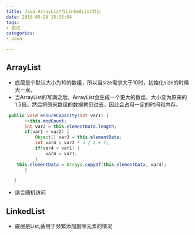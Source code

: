 ```yaml
---
title: Java ArrayList与LinkedList对比
date: 2016-05-28 15:35:04
tags:
- 面试
categories:
- Java

---
```


## ArrayList
 * 底层是个默认大小为10的数组，所以当size需求大于10时，初始化size的时候大一点。
 * 当ArrayList的写满之后，ArrayList会生成一个更大的数组，大小变为原来的1.5倍。然后将原来数组的数据拷贝过去，因此会占用一定的时间和内存。
 ``` java
  public void ensureCapacity(int var1) {
        ++this.modCount;
        int var2 = this.elementData.length;
        if(var1 > var2) {
            Object[] var3 = this.elementData;
            int var4 = var2 * 3 / 2 + 1;
            if(var4 < var1) {
                var4 = var1;
            }
     this.elementData = Arrays.copyOf(this.elementData, var4);
        }

    }
 ```
 
 * 适合随机访问
 
## LinkedList
 * 底层是List,适用于频繁添加删除元素的情况
 
